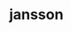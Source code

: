 ---
title: "jansson"
layout: cache
categories: [package, develop]
meta: {"compilers": ["apple-clang@16.0.0", "apple-clang@17.0.0", "gcc@10.5.0", "gcc@11.4.0", "gcc@13.2.0", "gcc@13.3.0", "gcc@7.5.0", "intel-oneapi-compilers@2025.1.0"], "num_specs": 244, "num_specs_by_stack": {"developer-tools-aarch64-linux-gnu": 34, "developer-tools-darwin": 26, "developer-tools-x86_64_v3-linux-gnu": 34, "e4s": 3, "e4s-neoverse-v2": 36, "e4s-oneapi": 40, "radiuss": 3, "root": 244}, "oss": ["centos7", "rhel8", "sequoia", "ubuntu18.04", "ubuntu22.04", "ubuntu24.04"], "platforms": ["darwin", "linux"], "stacks": ["developer-tools-aarch64-linux-gnu", "developer-tools-darwin", "developer-tools-x86_64_v3-linux-gnu", "e4s", "e4s-neoverse-v2", "e4s-oneapi", "radiuss", "root"], "targets": ["aarch64", "neoverse_v2", "x86_64_v3"], "versions": ["2.14"]}
spec_details: [{"compiler": "apple-clang@17.0.0", "hash": "22ajn5nuq7jsjygfmkxek6vei7oudtid", "os": "sequoia", "platform": "darwin", "size": "-", "stacks": ["developer-tools-darwin", "root"], "target": "aarch64", "variants": ["build_system=cmake", "build_type=Release", "generator=make", "~ipo", "+shared"], "versions": ["2.14"]}, {"compiler": "gcc@11.4.0", "hash": "23phzmsms5xhx75jxjupqvz4kfrgo54a", "os": "ubuntu22.04", "platform": "linux", "size": "-", "stacks": ["e4s-neoverse-v2", "root"], "target": "neoverse_v2", "variants": ["build_system=cmake", "build_type=Release", "generator=make", "~ipo", "+shared"], "versions": ["2.14"]}, {"compiler": "apple-clang@17.0.0", "hash": "23vgm7nrnkemmd33lfdthsxcs2ceueq6", "os": "sequoia", "platform": "darwin", "size": "-", "stacks": ["developer-tools-darwin", "root"], "target": "aarch64", "variants": ["build_system=cmake", "build_type=Release", "generator=make", "~ipo", "+shared"], "versions": ["2.14"]}, {"compiler": "gcc@10.5.0", "hash": "2auvntmeb6ngxgph67parvy54bfl4s5b", "os": "centos7", "platform": "linux", "size": "-", "stacks": ["developer-tools-x86_64_v3-linux-gnu", "root"], "target": "x86_64_v3", "variants": ["build_system=cmake", "build_type=Release", "generator=make", "~ipo", "+shared"], "versions": ["2.14"]}, {"compiler": "gcc@7.5.0", "hash": "2edeqp4sbbdjf6jt3hzd7ndlhtq3cazt", "os": "ubuntu18.04", "platform": "linux", "size": "-", "stacks": ["root"], "target": "x86_64_v3", "variants": ["build_system=cmake", "build_type=Release", "generator=make", "~ipo", "+shared"], "versions": ["2.14"]}, {"compiler": "gcc@11.4.0", "hash": "2esqxxfc52ll4ottkkezpgyohix4mujz", "os": "ubuntu22.04", "platform": "linux", "size": "-", "stacks": ["e4s-neoverse-v2", "root"], "target": "neoverse_v2", "variants": ["build_system=cmake", "build_type=Release", "generator=make", "~ipo", "+shared"], "versions": ["2.14"]}, {"compiler": "gcc@10.5.0", "hash": "2pigephsqc634ovlrxopfqcjd2fhpyro", "os": "centos7", "platform": "linux", "size": "-", "stacks": ["developer-tools-x86_64_v3-linux-gnu", "root"], "target": "x86_64_v3", "variants": ["build_system=cmake", "build_type=Release", "generator=make", "~ipo", "+shared"], "versions": ["2.14"]}, {"compiler": "gcc@13.3.0", "hash": "2pnhghez3oytgrlml22p5gfmsa2mzv6e", "os": "rhel8", "platform": "linux", "size": "-", "stacks": ["developer-tools-aarch64-linux-gnu", "root"], "target": "aarch64", "variants": ["build_system=cmake", "build_type=Release", "generator=make", "~ipo", "+shared"], "versions": ["2.14"]}, {"compiler": "gcc@13.3.0", "hash": "2rehujxd56sa4g3f73mjbmobjvdoir2d", "os": "rhel8", "platform": "linux", "size": "-", "stacks": ["developer-tools-aarch64-linux-gnu", "root"], "target": "aarch64", "variants": ["build_system=cmake", "build_type=Release", "generator=make", "~ipo", "+shared"], "versions": ["2.14"]}, {"compiler": "gcc@11.4.0", "hash": "2si5olid6hxiwxngu2gzfrx2lbgol5ft", "os": "ubuntu22.04", "platform": "linux", "size": "-", "stacks": ["root"], "target": "x86_64_v3", "variants": ["build_system=cmake", "build_type=Release", "generator=make", "~ipo", "+shared"], "versions": ["2.14"]}, {"compiler": "gcc@10.5.0", "hash": "2sxk2wedyuwvwymk7vb3tyqx264qm47n", "os": "centos7", "platform": "linux", "size": "-", "stacks": ["developer-tools-x86_64_v3-linux-gnu", "root"], "target": "x86_64_v3", "variants": ["build_system=cmake", "build_type=Release", "generator=make", "~ipo", "+shared"], "versions": ["2.14"]}, {"compiler": "intel-oneapi-compilers@2025.1.0", "hash": "2ydxogers2wi5dvuzfd6rwuq533vyljr", "os": "ubuntu22.04", "platform": "linux", "size": "-", "stacks": ["e4s-oneapi", "root"], "target": "x86_64_v3", "variants": ["build_system=cmake", "build_type=Release", "generator=make", "~ipo", "+shared"], "versions": ["2.14"]}, {"compiler": "gcc@11.4.0", "hash": "36oz64erz4xpndljxhu34yxxufoaq27e", "os": "ubuntu22.04", "platform": "linux", "size": "-", "stacks": ["root"], "target": "x86_64_v3", "variants": ["build_system=cmake", "build_type=Release", "generator=make", "~ipo", "+shared"], "versions": ["2.14"]}, {"compiler": "gcc@7.5.0", "hash": "36wyn73irr2m7owngzukkexepfh5xatt", "os": "ubuntu18.04", "platform": "linux", "size": "-", "stacks": ["root"], "target": "x86_64_v3", "variants": ["build_system=cmake", "build_type=Release", "generator=make", "~ipo", "+shared"], "versions": ["2.14"]}, {"compiler": "intel-oneapi-compilers@2025.1.0", "hash": "37azds4ihfyshnwygebcjtzssombkhlv", "os": "ubuntu22.04", "platform": "linux", "size": "-", "stacks": ["e4s-oneapi", "root"], "target": "x86_64_v3", "variants": ["build_system=cmake", "build_type=Release", "generator=make", "~ipo", "+shared"], "versions": ["2.14"]}, {"compiler": "gcc@13.3.0", "hash": "3fkdsj25b7dhki5heusgro4eodckl6vb", "os": "rhel8", "platform": "linux", "size": "-", "stacks": ["developer-tools-aarch64-linux-gnu", "root"], "target": "aarch64", "variants": ["build_system=cmake", "build_type=Release", "generator=make", "~ipo", "+shared"], "versions": ["2.14"]}, {"compiler": "intel-oneapi-compilers@2025.1.0", "hash": "3pv44hombzrv25gswt7ukguav36boaho", "os": "ubuntu22.04", "platform": "linux", "size": "-", "stacks": ["e4s-oneapi", "root"], "target": "x86_64_v3", "variants": ["build_system=cmake", "build_type=Release", "generator=make", "~ipo", "+shared"], "versions": ["2.14"]}, {"compiler": "intel-oneapi-compilers@2025.1.0", "hash": "3q34lcd3i66bl5ghwfcyzuynirbrhua3", "os": "ubuntu22.04", "platform": "linux", "size": "-", "stacks": ["e4s-oneapi", "root"], "target": "x86_64_v3", "variants": ["build_system=cmake", "build_type=Release", "generator=make", "~ipo", "+shared"], "versions": ["2.14"]}, {"compiler": "gcc@13.2.0", "hash": "3rjjwpcqcafwkb34mtg3kubgv3pczup2", "os": "ubuntu24.04", "platform": "linux", "size": "-", "stacks": ["root"], "target": "x86_64_v3", "variants": ["build_system=cmake", "build_type=Release", "generator=make", "~ipo", "+shared"], "versions": ["2.14"]}, {"compiler": "gcc@13.3.0", "hash": "47ti4a6pdhq5fv24jvinzq2fn4rcjoyy", "os": "rhel8", "platform": "linux", "size": "-", "stacks": ["developer-tools-aarch64-linux-gnu", "root"], "target": "aarch64", "variants": ["build_system=cmake", "build_type=Release", "generator=make", "~ipo", "+shared"], "versions": ["2.14"]}, {"compiler": "gcc@13.3.0", "hash": "4co4syadwskbhwwwxywsekdfqoysumex", "os": "rhel8", "platform": "linux", "size": "-", "stacks": ["developer-tools-aarch64-linux-gnu", "root"], "target": "aarch64", "variants": ["build_system=cmake", "build_type=Release", "generator=make", "~ipo", "+shared"], "versions": ["2.14"]}, {"compiler": "gcc@11.4.0", "hash": "4i5iszy3hkf4l746srkft2tzagvntpii", "os": "ubuntu22.04", "platform": "linux", "size": "-", "stacks": ["e4s-neoverse-v2", "root"], "target": "neoverse_v2", "variants": ["build_system=cmake", "build_type=Release", "generator=make", "~ipo", "+shared"], "versions": ["2.14"]}, {"compiler": "gcc@7.5.0", "hash": "4knnblpyg3zrncgpbxtxwjgwqcs7eq4y", "os": "ubuntu18.04", "platform": "linux", "size": "-", "stacks": ["root"], "target": "x86_64_v3", "variants": ["build_system=cmake", "build_type=Release", "generator=make", "~ipo", "+shared"], "versions": ["2.14"]}, {"compiler": "gcc@11.4.0", "hash": "4kwomqza6r7xsing4eeclkdcbbn7phtw", "os": "ubuntu22.04", "platform": "linux", "size": "-", "stacks": ["root"], "target": "x86_64_v3", "variants": ["build_system=cmake", "build_type=Release", "generator=make", "~ipo", "+shared"], "versions": ["2.14"]}, {"compiler": "apple-clang@16.0.0", "hash": "4rsw23acd4ipo5fccbtngj2qvaucn5s3", "os": "sequoia", "platform": "darwin", "size": "-", "stacks": ["developer-tools-darwin", "root"], "target": "aarch64", "variants": ["build_system=cmake", "build_type=Release", "generator=make", "~ipo", "+shared"], "versions": ["2.14"]}, {"compiler": "gcc@10.5.0", "hash": "4ugmipvbmv34iufskp2lh6ogemxgk2zd", "os": "centos7", "platform": "linux", "size": "-", "stacks": ["developer-tools-x86_64_v3-linux-gnu", "root"], "target": "x86_64_v3", "variants": ["build_system=cmake", "build_type=Release", "generator=make", "~ipo", "+shared"], "versions": ["2.14"]}, {"compiler": "gcc@11.4.0", "hash": "4uheoolcspyvzfccokvqxbamba5rwq7y", "os": "ubuntu22.04", "platform": "linux", "size": "-", "stacks": ["e4s-neoverse-v2", "root"], "target": "neoverse_v2", "variants": ["build_system=cmake", "build_type=Release", "generator=make", "~ipo", "+shared"], "versions": ["2.14"]}, {"compiler": "gcc@10.5.0", "hash": "4wgz6fnfbwkgmshc4jp5yf4qwscky5j4", "os": "centos7", "platform": "linux", "size": "-", "stacks": ["developer-tools-x86_64_v3-linux-gnu", "root"], "target": "x86_64_v3", "variants": ["build_system=cmake", "build_type=Release", "generator=make", "~ipo", "+shared"], "versions": ["2.14"]}, {"compiler": "gcc@11.4.0", "hash": "4ymbzbumrjm27wk7exohyj3pjlpn5bde", "os": "ubuntu22.04", "platform": "linux", "size": "-", "stacks": ["e4s-neoverse-v2", "root"], "target": "neoverse_v2", "variants": ["build_system=cmake", "build_type=Release", "generator=make", "~ipo", "+shared"], "versions": ["2.14"]}, {"compiler": "gcc@10.5.0", "hash": "5bctrezpt7tw3w3a5cypwno2jwyz3evu", "os": "centos7", "platform": "linux", "size": "-", "stacks": ["developer-tools-x86_64_v3-linux-gnu", "root"], "target": "x86_64_v3", "variants": ["build_system=cmake", "build_type=Release", "generator=make", "~ipo", "+shared"], "versions": ["2.14"]}, {"compiler": "intel-oneapi-compilers@2025.1.0", "hash": "5dcgijy45aomnrkvko723vqlwhi5isab", "os": "ubuntu22.04", "platform": "linux", "size": "-", "stacks": ["e4s-oneapi", "root"], "target": "x86_64_v3", "variants": ["build_system=cmake", "build_type=Release", "generator=make", "~ipo", "+shared"], "versions": ["2.14"]}, {"compiler": "gcc@11.4.0", "hash": "5i7njvplygtfj7occhuycolpuc5gzp73", "os": "ubuntu22.04", "platform": "linux", "size": "-", "stacks": ["e4s-neoverse-v2", "root"], "target": "neoverse_v2", "variants": ["build_system=cmake", "build_type=Release", "generator=make", "~ipo", "+shared"], "versions": ["2.14"]}, {"compiler": "gcc@11.4.0", "hash": "5qehwzv45bq3gxegw4llkmdkdon7dk7x", "os": "ubuntu22.04", "platform": "linux", "size": "-", "stacks": ["e4s-neoverse-v2", "root"], "target": "neoverse_v2", "variants": ["build_system=cmake", "build_type=Release", "generator=make", "~ipo", "+shared"], "versions": ["2.14"]}, {"compiler": "gcc@11.4.0", "hash": "5tnfodkz4lo55speeywfhiq2qltbzfpt", "os": "ubuntu22.04", "platform": "linux", "size": "-", "stacks": ["e4s-neoverse-v2", "root"], "target": "neoverse_v2", "variants": ["build_system=cmake", "build_type=Release", "generator=make", "~ipo", "+shared"], "versions": ["2.14"]}, {"compiler": "gcc@7.5.0", "hash": "5w4pphpnwunex57v2os62xl3itxcvqe7", "os": "ubuntu18.04", "platform": "linux", "size": "-", "stacks": ["root"], "target": "x86_64_v3", "variants": ["build_system=cmake", "build_type=Release", "generator=make", "~ipo", "+shared"], "versions": ["2.14"]}, {"compiler": "gcc@11.4.0", "hash": "5xql7rmua6xm6qjcgxwi3q4ylvex6aiz", "os": "ubuntu22.04", "platform": "linux", "size": "-", "stacks": ["e4s-neoverse-v2", "root"], "target": "neoverse_v2", "variants": ["build_system=cmake", "build_type=Release", "generator=make", "~ipo", "+shared"], "versions": ["2.14"]}, {"compiler": "gcc@10.5.0", "hash": "5zhfmuscjgx276xf2ugtezdmfjnp3kyj", "os": "centos7", "platform": "linux", "size": "-", "stacks": ["developer-tools-x86_64_v3-linux-gnu", "root"], "target": "x86_64_v3", "variants": ["build_system=cmake", "build_type=Release", "generator=make", "~ipo", "+shared"], "versions": ["2.14"]}, {"compiler": "gcc@10.5.0", "hash": "62kfyeea66t4gysm7rxio75qxxd3rhuz", "os": "centos7", "platform": "linux", "size": "-", "stacks": ["developer-tools-x86_64_v3-linux-gnu", "root"], "target": "x86_64_v3", "variants": ["build_system=cmake", "build_type=Release", "generator=make", "~ipo", "+shared"], "versions": ["2.14"]}, {"compiler": "gcc@11.4.0", "hash": "63djafeasu3bx6udtb7dajxiqi5h3naj", "os": "ubuntu22.04", "platform": "linux", "size": "-", "stacks": ["root"], "target": "x86_64_v3", "variants": ["build_system=cmake", "build_type=Release", "generator=make", "~ipo", "+shared"], "versions": ["2.14"]}, {"compiler": "gcc@11.4.0", "hash": "63xmjvhwacf3flkvn22xpoby2xyyrtig", "os": "ubuntu22.04", "platform": "linux", "size": "-", "stacks": ["root"], "target": "x86_64_v3", "variants": ["build_system=cmake", "build_type=Release", "generator=make", "~ipo", "+shared"], "versions": ["2.14"]}, {"compiler": "gcc@11.4.0", "hash": "675vnyoicrx2of3zeafs4vnvvebmb2vs", "os": "ubuntu22.04", "platform": "linux", "size": "-", "stacks": ["e4s-neoverse-v2", "root"], "target": "neoverse_v2", "variants": ["build_system=cmake", "build_type=Release", "generator=make", "~ipo", "+shared"], "versions": ["2.14"]}, {"compiler": "gcc@11.4.0", "hash": "6jevcg5iq4z2fxjyu7lmh6m2xirw3oam", "os": "ubuntu22.04", "platform": "linux", "size": "-", "stacks": ["e4s-neoverse-v2", "root"], "target": "neoverse_v2", "variants": ["build_system=cmake", "build_type=Release", "generator=make", "~ipo", "+shared"], "versions": ["2.14"]}, {"compiler": "intel-oneapi-compilers@2025.1.0", "hash": "6kqc5cugkxkknyvzydnarrqtk2obz3rj", "os": "ubuntu22.04", "platform": "linux", "size": "-", "stacks": ["e4s-oneapi", "root"], "target": "x86_64_v3", "variants": ["build_system=cmake", "build_type=Release", "generator=make", "~ipo", "+shared"], "versions": ["2.14"]}, {"compiler": "gcc@11.4.0", "hash": "6nnjx5o3e34ttrr2gdzuuatlqokfkt2o", "os": "ubuntu22.04", "platform": "linux", "size": "-", "stacks": ["root"], "target": "x86_64_v3", "variants": ["build_system=cmake", "build_type=Release", "generator=make", "~ipo", "+shared"], "versions": ["2.14"]}, {"compiler": "gcc@11.4.0", "hash": "6ujfsamqrdw2wf4mhdidmsoqgfbdiv5f", "os": "ubuntu22.04", "platform": "linux", "size": "-", "stacks": ["root"], "target": "x86_64_v3", "variants": ["build_system=cmake", "build_type=Release", "generator=make", "~ipo", "+shared"], "versions": ["2.14"]}, {"compiler": "apple-clang@16.0.0", "hash": "7bpai6k6thorvhbavhwv32hg7dnwv5dj", "os": "sequoia", "platform": "darwin", "size": "-", "stacks": ["developer-tools-darwin", "root"], "target": "aarch64", "variants": ["build_system=cmake", "build_type=Release", "generator=make", "~ipo", "+shared"], "versions": ["2.14"]}, {"compiler": "gcc@11.4.0", "hash": "7cgqsairg6dlp5hbhnge2gai4mymc5fu", "os": "ubuntu22.04", "platform": "linux", "size": "-", "stacks": ["root"], "target": "x86_64_v3", "variants": ["build_system=cmake", "build_type=Release", "generator=make", "~ipo", "+shared"], "versions": ["2.14"]}, {"compiler": "gcc@13.2.0", "hash": "7gwrxkb777skq42uffo3ptsocv42x4x5", "os": "ubuntu24.04", "platform": "linux", "size": "-", "stacks": ["root"], "target": "x86_64_v3", "variants": ["build_system=cmake", "build_type=Release", "generator=make", "~ipo", "+shared"], "versions": ["2.14"]}, {"compiler": "gcc@11.4.0", "hash": "7knt7rvzhycairerh3mgdiaedrrjjeos", "os": "ubuntu22.04", "platform": "linux", "size": "-", "stacks": ["e4s-neoverse-v2", "root"], "target": "neoverse_v2", "variants": ["build_system=cmake", "build_type=Release", "generator=make", "~ipo", "+shared"], "versions": ["2.14"]}, {"compiler": "gcc@11.4.0", "hash": "7pbdca325oyedovwwxd2qqri4ylgu3p2", "os": "ubuntu22.04", "platform": "linux", "size": "-", "stacks": ["e4s-neoverse-v2", "root"], "target": "neoverse_v2", "variants": ["build_system=cmake", "build_type=Release", "generator=make", "~ipo", "+shared"], "versions": ["2.14"]}, {"compiler": "intel-oneapi-compilers@2025.1.0", "hash": "7w56wiyiekh363otlhryfod5jbd66f52", "os": "ubuntu22.04", "platform": "linux", "size": "-", "stacks": ["e4s-oneapi", "root"], "target": "x86_64_v3", "variants": ["build_system=cmake", "build_type=Release", "generator=make", "~ipo", "+shared"], "versions": ["2.14"]}, {"compiler": "gcc@7.5.0", "hash": "7y7gekdlf7io4su4jnfyhyy4nskkqhz2", "os": "ubuntu18.04", "platform": "linux", "size": "-", "stacks": ["root"], "target": "x86_64_v3", "variants": ["build_system=cmake", "build_type=Release", "generator=make", "~ipo", "+shared"], "versions": ["2.14"]}, {"compiler": "intel-oneapi-compilers@2025.1.0", "hash": "a474eovomdn6h3s363erhmijaojzmone", "os": "ubuntu22.04", "platform": "linux", "size": "-", "stacks": ["e4s-oneapi", "root"], "target": "x86_64_v3", "variants": ["build_system=cmake", "build_type=Release", "generator=make", "~ipo", "+shared"], "versions": ["2.14"]}, {"compiler": "gcc@13.2.0", "hash": "a62jreja7r46te62pxqg6wzywia4a7cm", "os": "ubuntu24.04", "platform": "linux", "size": "-", "stacks": ["root"], "target": "x86_64_v3", "variants": ["build_system=cmake", "build_type=Release", "generator=make", "~ipo", "+shared"], "versions": ["2.14"]}, {"compiler": "intel-oneapi-compilers@2025.1.0", "hash": "a6mnzuwrgetuvi7yhqqqvrdyqxfc6tlx", "os": "ubuntu22.04", "platform": "linux", "size": "-", "stacks": ["e4s-oneapi", "root"], "target": "x86_64_v3", "variants": ["build_system=cmake", "build_type=Release", "generator=make", "~ipo", "+shared"], "versions": ["2.14"]}, {"compiler": "gcc@7.5.0", "hash": "adlkvbxcn2igud72pash22rq3y2y2m5h", "os": "ubuntu18.04", "platform": "linux", "size": "-", "stacks": ["root"], "target": "x86_64_v3", "variants": ["build_system=cmake", "build_type=Release", "generator=make", "~ipo", "+shared"], "versions": ["2.14"]}, {"compiler": "gcc@11.4.0", "hash": "afphsmizsqjibqha7ky7cubz62huskhj", "os": "ubuntu22.04", "platform": "linux", "size": "-", "stacks": ["e4s", "root"], "target": "x86_64_v3", "variants": ["build_system=cmake", "build_type=Release", "generator=make", "~ipo", "+shared"], "versions": ["2.14"]}, {"compiler": "apple-clang@17.0.0", "hash": "agwlg33vofp4gzgqjtm6orng7j2cg36k", "os": "sequoia", "platform": "darwin", "size": "-", "stacks": ["developer-tools-darwin", "root"], "target": "aarch64", "variants": ["build_system=cmake", "build_type=Release", "generator=make", "~ipo", "+shared"], "versions": ["2.14"]}, {"compiler": "intel-oneapi-compilers@2025.1.0", "hash": "ajuwarzeklvejt7uxfqoj5miig66bxa2", "os": "ubuntu22.04", "platform": "linux", "size": "-", "stacks": ["e4s-oneapi", "root"], "target": "x86_64_v3", "variants": ["build_system=cmake", "build_type=Release", "generator=make", "~ipo", "+shared"], "versions": ["2.14"]}, {"compiler": "apple-clang@17.0.0", "hash": "azjz2ohljvgex25pvr7ckhgckkdnvpra", "os": "sequoia", "platform": "darwin", "size": "-", "stacks": ["developer-tools-darwin", "root"], "target": "aarch64", "variants": ["build_system=cmake", "build_type=Release", "generator=make", "~ipo", "+shared"], "versions": ["2.14"]}, {"compiler": "gcc@11.4.0", "hash": "b2j2ihg556k6uf6pmu7zzcswcjp2vf3k", "os": "ubuntu22.04", "platform": "linux", "size": "-", "stacks": ["root"], "target": "x86_64_v3", "variants": ["build_system=cmake", "build_type=Release", "generator=make", "~ipo", "+shared"], "versions": ["2.14"]}, {"compiler": "gcc@13.3.0", "hash": "b4mca24jqe4v3dehy4kiizxlshk4l6d5", "os": "rhel8", "platform": "linux", "size": "-", "stacks": ["developer-tools-aarch64-linux-gnu", "root"], "target": "aarch64", "variants": ["build_system=cmake", "build_type=Release", "generator=make", "~ipo", "+shared"], "versions": ["2.14"]}, {"compiler": "apple-clang@17.0.0", "hash": "b5qfmrszmjhfdowimcuc37e6ttuvzpkm", "os": "sequoia", "platform": "darwin", "size": "-", "stacks": ["developer-tools-darwin", "root"], "target": "aarch64", "variants": ["build_system=cmake", "build_type=Release", "generator=make", "~ipo", "+shared"], "versions": ["2.14"]}, {"compiler": "gcc@13.2.0", "hash": "bcdbwonnknb2f3euesi2fpzjcpohrhl7", "os": "ubuntu24.04", "platform": "linux", "size": "-", "stacks": ["radiuss", "root"], "target": "x86_64_v3", "variants": ["build_system=cmake", "build_type=Release", "generator=make", "~ipo", "+shared"], "versions": ["2.14"]}, {"compiler": "gcc@11.4.0", "hash": "bcwfeoqcbfzhqwfewkprpjnuv6yjdol6", "os": "ubuntu22.04", "platform": "linux", "size": "-", "stacks": ["e4s-neoverse-v2", "root"], "target": "neoverse_v2", "variants": ["build_system=cmake", "build_type=Release", "generator=make", "~ipo", "+shared"], "versions": ["2.14"]}, {"compiler": "gcc@10.5.0", "hash": "bczy37wdw7idobwuvwghfwrzoqhuyggc", "os": "centos7", "platform": "linux", "size": "-", "stacks": ["developer-tools-x86_64_v3-linux-gnu", "root"], "target": "x86_64_v3", "variants": ["build_system=cmake", "build_type=Release", "generator=make", "~ipo", "+shared"], "versions": ["2.14"]}, {"compiler": "gcc@13.2.0", "hash": "buzn7xb4y2n5oonu32vfuan7dvafffnw", "os": "ubuntu24.04", "platform": "linux", "size": "-", "stacks": ["radiuss", "root"], "target": "x86_64_v3", "variants": ["build_system=cmake", "build_type=Release", "generator=make", "~ipo", "+shared"], "versions": ["2.14"]}, {"compiler": "gcc@7.5.0", "hash": "bvfy5mhz4ydkpd3dwrqcuuug47zw6vhd", "os": "ubuntu18.04", "platform": "linux", "size": "-", "stacks": ["root"], "target": "x86_64_v3", "variants": ["build_system=cmake", "build_type=Release", "generator=make", "~ipo", "+shared"], "versions": ["2.14"]}, {"compiler": "gcc@10.5.0", "hash": "c245e2k7uonzihfi3oup3r6ss6ooat7u", "os": "centos7", "platform": "linux", "size": "-", "stacks": ["developer-tools-x86_64_v3-linux-gnu", "root"], "target": "x86_64_v3", "variants": ["build_system=cmake", "build_type=Release", "generator=make", "~ipo", "+shared"], "versions": ["2.14"]}, {"compiler": "gcc@13.3.0", "hash": "ch5qea6n3ekpxrjkyof6aavemiy4toxk", "os": "rhel8", "platform": "linux", "size": "-", "stacks": ["developer-tools-aarch64-linux-gnu", "root"], "target": "aarch64", "variants": ["build_system=cmake", "build_type=Release", "generator=make", "~ipo", "+shared"], "versions": ["2.14"]}, {"compiler": "gcc@11.4.0", "hash": "chkfk5sfybtpdtrc2mjbecknqzmhrgiq", "os": "ubuntu22.04", "platform": "linux", "size": "-", "stacks": ["root"], "target": "x86_64_v3", "variants": ["build_system=cmake", "build_type=Release", "generator=make", "~ipo", "+shared"], "versions": ["2.14"]}, {"compiler": "gcc@11.4.0", "hash": "ciwgjrfedh76pqrs5ebmvgxwlpccmkpz", "os": "ubuntu22.04", "platform": "linux", "size": "-", "stacks": ["root"], "target": "x86_64_v3", "variants": ["build_system=cmake", "build_type=Release", "generator=make", "~ipo", "+shared"], "versions": ["2.14"]}, {"compiler": "gcc@13.2.0", "hash": "cjhj6efrkcf6ambczzz5smpb6wvryalk", "os": "ubuntu24.04", "platform": "linux", "size": "-", "stacks": ["root"], "target": "x86_64_v3", "variants": ["build_system=cmake", "build_type=Release", "generator=make", "~ipo", "+shared"], "versions": ["2.14"]}, {"compiler": "gcc@13.3.0", "hash": "cxl3bzhtbsvzzgjpqqncb2d7tutzfvka", "os": "rhel8", "platform": "linux", "size": "-", "stacks": ["developer-tools-aarch64-linux-gnu", "root"], "target": "aarch64", "variants": ["build_system=cmake", "build_type=Release", "generator=make", "~ipo", "+shared"], "versions": ["2.14"]}, {"compiler": "gcc@11.4.0", "hash": "d4fmxt6jgvsvk5uillatdh3esw5nn37r", "os": "ubuntu22.04", "platform": "linux", "size": "-", "stacks": ["e4s-neoverse-v2", "root"], "target": "neoverse_v2", "variants": ["build_system=cmake", "build_type=Release", "generator=make", "~ipo", "+shared"], "versions": ["2.14"]}, {"compiler": "apple-clang@17.0.0", "hash": "d7u4n4ww747lypahd24mc2wn2dd2dxz3", "os": "sequoia", "platform": "darwin", "size": "-", "stacks": ["developer-tools-darwin", "root"], "target": "aarch64", "variants": ["build_system=cmake", "build_type=Release", "generator=make", "~ipo", "+shared"], "versions": ["2.14"]}, {"compiler": "apple-clang@16.0.0", "hash": "decwyi4g5cqdr2d3cveta2s3lqj3agwl", "os": "sequoia", "platform": "darwin", "size": "-", "stacks": ["developer-tools-darwin", "root"], "target": "aarch64", "variants": ["build_system=cmake", "build_type=Release", "generator=make", "~ipo", "+shared"], "versions": ["2.14"]}, {"compiler": "gcc@11.4.0", "hash": "dfrf6u6i23ourb7qa6fq2nbv2motwtox", "os": "ubuntu22.04", "platform": "linux", "size": "-", "stacks": ["e4s-neoverse-v2", "root"], "target": "neoverse_v2", "variants": ["build_system=cmake", "build_type=Release", "generator=make", "~ipo", "+shared"], "versions": ["2.14"]}, {"compiler": "gcc@7.5.0", "hash": "dlndyy6ehhats5tr5vgfft4z4iyyq3i5", "os": "ubuntu18.04", "platform": "linux", "size": "-", "stacks": ["root"], "target": "x86_64_v3", "variants": ["build_system=cmake", "build_type=Release", "generator=make", "~ipo", "+shared"], "versions": ["2.14"]}, {"compiler": "intel-oneapi-compilers@2025.1.0", "hash": "dqqsabawyatcbpzxgxvgusesfps6vxs5", "os": "ubuntu22.04", "platform": "linux", "size": "-", "stacks": ["e4s-oneapi", "root"], "target": "x86_64_v3", "variants": ["build_system=cmake", "build_type=Release", "generator=make", "~ipo", "+shared"], "versions": ["2.14"]}, {"compiler": "apple-clang@17.0.0", "hash": "drjchjdynzzpicsthe2s7n677zqd3l23", "os": "sequoia", "platform": "darwin", "size": "-", "stacks": ["developer-tools-darwin", "root"], "target": "aarch64", "variants": ["build_system=cmake", "build_type=Release", "generator=make", "~ipo", "+shared"], "versions": ["2.14"]}, {"compiler": "gcc@11.4.0", "hash": "e4u463ldfvgaqf7zuvadx3wsuawax4rk", "os": "ubuntu22.04", "platform": "linux", "size": "-", "stacks": ["root"], "target": "x86_64_v3", "variants": ["build_system=cmake", "build_type=Release", "generator=make", "~ipo", "+shared"], "versions": ["2.14"]}, {"compiler": "apple-clang@17.0.0", "hash": "e5bhzknzy7ygmeyz7ws3ibmoionaavj5", "os": "sequoia", "platform": "darwin", "size": "-", "stacks": ["developer-tools-darwin", "root"], "target": "aarch64", "variants": ["build_system=cmake", "build_type=Release", "generator=make", "~ipo", "+shared"], "versions": ["2.14"]}, {"compiler": "gcc@7.5.0", "hash": "e5oxzbfcios2mwpljqx2gx2czubr6rhc", "os": "ubuntu18.04", "platform": "linux", "size": "-", "stacks": ["root"], "target": "x86_64_v3", "variants": ["build_system=cmake", "build_type=Release", "generator=make", "~ipo", "+shared"], "versions": ["2.14"]}, {"compiler": "intel-oneapi-compilers@2025.1.0", "hash": "ebfpic2lsrvc7utzkjhupulmaakhajnr", "os": "ubuntu22.04", "platform": "linux", "size": "-", "stacks": ["e4s-oneapi", "root"], "target": "x86_64_v3", "variants": ["build_system=cmake", "build_type=Release", "generator=make", "~ipo", "+shared"], "versions": ["2.14"]}, {"compiler": "gcc@7.5.0", "hash": "ebubtilvoofzitbxjbrgwfim7mhwr7pk", "os": "ubuntu18.04", "platform": "linux", "size": "-", "stacks": ["root"], "target": "x86_64_v3", "variants": ["build_system=cmake", "build_type=Release", "generator=make", "~ipo", "+shared"], "versions": ["2.14"]}, {"compiler": "gcc@7.5.0", "hash": "egi5uf4sxby6yfd5qcikaqnwhvwlli6w", "os": "ubuntu18.04", "platform": "linux", "size": "-", "stacks": ["root"], "target": "x86_64_v3", "variants": ["build_system=cmake", "build_type=Release", "generator=make", "~ipo", "+shared"], "versions": ["2.14"]}, {"compiler": "apple-clang@17.0.0", "hash": "emutb5tk2satpfbjtf7zunu7fy3qrazs", "os": "sequoia", "platform": "darwin", "size": "-", "stacks": ["developer-tools-darwin", "root"], "target": "aarch64", "variants": ["build_system=cmake", "build_type=Release", "generator=make", "~ipo", "+shared"], "versions": ["2.14"]}, {"compiler": "apple-clang@17.0.0", "hash": "esl5a2nagedwsyv6xugvekgow5arsqk4", "os": "sequoia", "platform": "darwin", "size": "-", "stacks": ["developer-tools-darwin", "root"], "target": "aarch64", "variants": ["build_system=cmake", "build_type=Release", "generator=make", "~ipo", "+shared"], "versions": ["2.14"]}, {"compiler": "gcc@10.5.0", "hash": "ewia3hppaxjzmshyrqqmqcfhhswvzksl", "os": "centos7", "platform": "linux", "size": "-", "stacks": ["developer-tools-x86_64_v3-linux-gnu", "root"], "target": "x86_64_v3", "variants": ["build_system=cmake", "build_type=Release", "generator=make", "~ipo", "+shared"], "versions": ["2.14"]}, {"compiler": "gcc@10.5.0", "hash": "f2lhgb7icnrydowv3eqs7noh52jrjnlk", "os": "centos7", "platform": "linux", "size": "-", "stacks": ["developer-tools-x86_64_v3-linux-gnu", "root"], "target": "x86_64_v3", "variants": ["build_system=cmake", "build_type=Release", "generator=make", "~ipo", "+shared"], "versions": ["2.14"]}, {"compiler": "gcc@10.5.0", "hash": "f563uctyg6zfyy52xap7bjdx4ibqwqys", "os": "centos7", "platform": "linux", "size": "-", "stacks": ["developer-tools-x86_64_v3-linux-gnu", "root"], "target": "x86_64_v3", "variants": ["build_system=cmake", "build_type=Release", "generator=make", "~ipo", "+shared"], "versions": ["2.14"]}, {"compiler": "gcc@10.5.0", "hash": "f6cnzxmdmtoclyzdxj64xc4v7vgigpox", "os": "centos7", "platform": "linux", "size": "-", "stacks": ["developer-tools-x86_64_v3-linux-gnu", "root"], "target": "x86_64_v3", "variants": ["build_system=cmake", "build_type=Release", "generator=make", "~ipo", "+shared"], "versions": ["2.14"]}, {"compiler": "gcc@10.5.0", "hash": "fc77lspdyzrksbzs5tby3e7bb46qkv2m", "os": "centos7", "platform": "linux", "size": "-", "stacks": ["developer-tools-x86_64_v3-linux-gnu", "root"], "target": "x86_64_v3", "variants": ["build_system=cmake", "build_type=Release", "generator=make", "~ipo", "+shared"], "versions": ["2.14"]}, {"compiler": "gcc@11.4.0", "hash": "ffjdksme5plo22iq2bso4wza6no4dbf3", "os": "ubuntu22.04", "platform": "linux", "size": "-", "stacks": ["e4s-neoverse-v2", "root"], "target": "neoverse_v2", "variants": ["build_system=cmake", "build_type=Release", "generator=make", "~ipo", "+shared"], "versions": ["2.14"]}, {"compiler": "apple-clang@17.0.0", "hash": "fkmfpnqmspadif2p7a5n47ynf26rz6sy", "os": "sequoia", "platform": "darwin", "size": "-", "stacks": ["developer-tools-darwin", "root"], "target": "aarch64", "variants": ["build_system=cmake", "build_type=Release", "generator=make", "~ipo", "+shared"], "versions": ["2.14"]}, {"compiler": "gcc@11.4.0", "hash": "fktznnfu6tnemncs5rl4wyifierunhv5", "os": "ubuntu22.04", "platform": "linux", "size": "-", "stacks": ["e4s-neoverse-v2", "root"], "target": "neoverse_v2", "variants": ["build_system=cmake", "build_type=Release", "generator=make", "~ipo", "+shared"], "versions": ["2.14"]}, {"compiler": "gcc@11.4.0", "hash": "flkuxazshdxr4p7ueukenjqlxihdw4qk", "os": "ubuntu22.04", "platform": "linux", "size": "-", "stacks": ["e4s-neoverse-v2", "root"], "target": "neoverse_v2", "variants": ["build_system=cmake", "build_type=Release", "generator=make", "~ipo", "+shared"], "versions": ["2.14"]}, {"compiler": "gcc@11.4.0", "hash": "fr3mvygxaxfz5i4eew5welqguhpif5ys", "os": "ubuntu22.04", "platform": "linux", "size": "-", "stacks": ["e4s-neoverse-v2", "root"], "target": "neoverse_v2", "variants": ["build_system=cmake", "build_type=Release", "generator=make", "~ipo", "+shared"], "versions": ["2.14"]}, {"compiler": "gcc@11.4.0", "hash": "fwwmqw5rtvaniin3e7rwmpjmlx3cdvl7", "os": "ubuntu22.04", "platform": "linux", "size": "-", "stacks": ["root"], "target": "x86_64_v3", "variants": ["build_system=cmake", "build_type=Release", "generator=make", "~ipo", "+shared"], "versions": ["2.14"]}, {"compiler": "gcc@13.3.0", "hash": "fynjjxyrsulnluangmptkw3ibgwvhweu", "os": "rhel8", "platform": "linux", "size": "-", "stacks": ["developer-tools-aarch64-linux-gnu", "root"], "target": "aarch64", "variants": ["build_system=cmake", "build_type=Release", "generator=make", "~ipo", "+shared"], "versions": ["2.14"]}, {"compiler": "apple-clang@16.0.0", "hash": "fzuymzmehkfezow5vv4i7ea2vym6tjzp", "os": "sequoia", "platform": "darwin", "size": "-", "stacks": ["developer-tools-darwin", "root"], "target": "aarch64", "variants": ["build_system=cmake", "build_type=Release", "generator=make", "~ipo", "+shared"], "versions": ["2.14"]}, {"compiler": "gcc@7.5.0", "hash": "ggzynufs5tx6poecwoejoi5v3jm2vioe", "os": "ubuntu18.04", "platform": "linux", "size": "-", "stacks": ["root"], "target": "x86_64_v3", "variants": ["build_system=cmake", "build_type=Release", "generator=make", "~ipo", "+shared"], "versions": ["2.14"]}, {"compiler": "gcc@11.4.0", "hash": "gtj2tm6i2y3c34mqfs376nubxkvx5uon", "os": "ubuntu22.04", "platform": "linux", "size": "-", "stacks": ["root"], "target": "x86_64_v3", "variants": ["build_system=cmake", "build_type=Release", "generator=make", "~ipo", "+shared"], "versions": ["2.14"]}, {"compiler": "gcc@13.3.0", "hash": "gtmjo5dzxdjbfe4anfm7dx2vmfvfmjrw", "os": "rhel8", "platform": "linux", "size": "-", "stacks": ["developer-tools-aarch64-linux-gnu", "root"], "target": "aarch64", "variants": ["build_system=cmake", "build_type=Release", "generator=make", "~ipo", "+shared"], "versions": ["2.14"]}, {"compiler": "gcc@7.5.0", "hash": "h4fnkjghdbfayg6ibqs2jfwlgicnh7za", "os": "ubuntu18.04", "platform": "linux", "size": "-", "stacks": ["root"], "target": "x86_64_v3", "variants": ["build_system=cmake", "build_type=Release", "generator=make", "~ipo", "+shared"], "versions": ["2.14"]}, {"compiler": "gcc@13.3.0", "hash": "h5tztpwdmhbvrltvmf654sdqwmsqckyn", "os": "rhel8", "platform": "linux", "size": "-", "stacks": ["developer-tools-aarch64-linux-gnu", "root"], "target": "aarch64", "variants": ["build_system=cmake", "build_type=Release", "generator=make", "~ipo", "+shared"], "versions": ["2.14"]}, {"compiler": "gcc@10.5.0", "hash": "h7qtj7dmdisse6f5lw535wgbvmj23ot5", "os": "centos7", "platform": "linux", "size": "-", "stacks": ["developer-tools-x86_64_v3-linux-gnu", "root"], "target": "x86_64_v3", "variants": ["build_system=cmake", "build_type=Release", "generator=make", "~ipo", "+shared"], "versions": ["2.14"]}, {"compiler": "gcc@13.3.0", "hash": "hg5t4sgpsfboy5ptztt2iziuhjaji345", "os": "rhel8", "platform": "linux", "size": "-", "stacks": ["developer-tools-aarch64-linux-gnu", "root"], "target": "aarch64", "variants": ["build_system=cmake", "build_type=Release", "generator=make", "~ipo", "+shared"], "versions": ["2.14"]}, {"compiler": "gcc@7.5.0", "hash": "hl7ecpz5lcweioqtfzmqwx4bsugzmqs6", "os": "ubuntu18.04", "platform": "linux", "size": "-", "stacks": ["root"], "target": "x86_64_v3", "variants": ["build_system=cmake", "build_type=Release", "generator=make", "~ipo", "+shared"], "versions": ["2.14"]}, {"compiler": "intel-oneapi-compilers@2025.1.0", "hash": "hn67wdhifkerdqockuacbvcgi6oumv4x", "os": "ubuntu22.04", "platform": "linux", "size": "-", "stacks": ["e4s-oneapi", "root"], "target": "x86_64_v3", "variants": ["build_system=cmake", "build_type=Release", "generator=make", "~ipo", "+shared"], "versions": ["2.14"]}, {"compiler": "gcc@7.5.0", "hash": "hpempc5jdiyiw6hsmpjxd43etmcl7uei", "os": "ubuntu18.04", "platform": "linux", "size": "-", "stacks": ["root"], "target": "x86_64_v3", "variants": ["build_system=cmake", "build_type=Release", "generator=make", "~ipo", "+shared"], "versions": ["2.14"]}, {"compiler": "gcc@11.4.0", "hash": "hsamgqxxs6glpo2ua7sh6h7ivp7m2qeq", "os": "ubuntu22.04", "platform": "linux", "size": "-", "stacks": ["e4s-neoverse-v2", "root"], "target": "neoverse_v2", "variants": ["build_system=cmake", "build_type=Release", "generator=make", "~ipo", "+shared"], "versions": ["2.14"]}, {"compiler": "gcc@11.4.0", "hash": "hxyxdruzjmiylwtyxficrxwjr3ne5m22", "os": "ubuntu22.04", "platform": "linux", "size": "-", "stacks": ["root"], "target": "x86_64_v3", "variants": ["build_system=cmake", "build_type=Release", "generator=make", "~ipo", "+shared"], "versions": ["2.14"]}, {"compiler": "intel-oneapi-compilers@2025.1.0", "hash": "i2wjc5vxchiyoyolklhydhhyotazer4s", "os": "ubuntu22.04", "platform": "linux", "size": "-", "stacks": ["e4s-oneapi", "root"], "target": "x86_64_v3", "variants": ["build_system=cmake", "build_type=Release", "generator=make", "~ipo", "+shared"], "versions": ["2.14"]}, {"compiler": "gcc@10.5.0", "hash": "i475qrerw5gmnaczttiuhf22z2en5e35", "os": "centos7", "platform": "linux", "size": "-", "stacks": ["developer-tools-x86_64_v3-linux-gnu", "root"], "target": "x86_64_v3", "variants": ["build_system=cmake", "build_type=Release", "generator=make", "~ipo", "+shared"], "versions": ["2.14"]}, {"compiler": "intel-oneapi-compilers@2025.1.0", "hash": "isxmv5ordgvg3koixb47zt7jauqr4hgq", "os": "ubuntu22.04", "platform": "linux", "size": "-", "stacks": ["e4s-oneapi", "root"], "target": "x86_64_v3", "variants": ["build_system=cmake", "build_type=Release", "generator=make", "~ipo", "+shared"], "versions": ["2.14"]}, {"compiler": "apple-clang@17.0.0", "hash": "jbdth2vitnwwxbc6iplslzjzw4qlltah", "os": "sequoia", "platform": "darwin", "size": "-", "stacks": ["developer-tools-darwin", "root"], "target": "aarch64", "variants": ["build_system=cmake", "build_type=Release", "generator=make", "~ipo", "+shared"], "versions": ["2.14"]}, {"compiler": "intel-oneapi-compilers@2025.1.0", "hash": "jcjxgsmozqw4cirncjkdrztzrvldgsie", "os": "ubuntu22.04", "platform": "linux", "size": "-", "stacks": ["e4s-oneapi", "root"], "target": "x86_64_v3", "variants": ["build_system=cmake", "build_type=Release", "generator=make", "~ipo", "+shared"], "versions": ["2.14"]}, {"compiler": "intel-oneapi-compilers@2025.1.0", "hash": "jenbo3qkbgorg33eq4zlkpluzqqkoqag", "os": "ubuntu22.04", "platform": "linux", "size": "-", "stacks": ["e4s-oneapi", "root"], "target": "x86_64_v3", "variants": ["build_system=cmake", "build_type=Release", "generator=make", "~ipo", "+shared"], "versions": ["2.14"]}, {"compiler": "apple-clang@16.0.0", "hash": "jfw3ests43r7pgpe5il4tfrtmp3zafh6", "os": "sequoia", "platform": "darwin", "size": "-", "stacks": ["developer-tools-darwin", "root"], "target": "aarch64", "variants": ["build_system=cmake", "build_type=Release", "generator=make", "~ipo", "+shared"], "versions": ["2.14"]}, {"compiler": "gcc@10.5.0", "hash": "jhwvwilzetmgdmo6horjsbigughqfzin", "os": "centos7", "platform": "linux", "size": "-", "stacks": ["developer-tools-x86_64_v3-linux-gnu", "root"], "target": "x86_64_v3", "variants": ["build_system=cmake", "build_type=Release", "generator=make", "~ipo", "+shared"], "versions": ["2.14"]}, {"compiler": "gcc@10.5.0", "hash": "jm7vt7tope5alk5wh3vq3lccnootwubi", "os": "centos7", "platform": "linux", "size": "-", "stacks": ["developer-tools-x86_64_v3-linux-gnu", "root"], "target": "x86_64_v3", "variants": ["build_system=cmake", "build_type=Release", "generator=make", "~ipo", "+shared"], "versions": ["2.14"]}, {"compiler": "intel-oneapi-compilers@2025.1.0", "hash": "jrdwwb4it5pd2zzb67xrpu7nn6kdzx35", "os": "ubuntu22.04", "platform": "linux", "size": "-", "stacks": ["e4s-oneapi", "root"], "target": "x86_64_v3", "variants": ["build_system=cmake", "build_type=Release", "generator=make", "~ipo", "+shared"], "versions": ["2.14"]}, {"compiler": "gcc@7.5.0", "hash": "judyzapo6omrnyorracwqilcwhzytv7x", "os": "ubuntu18.04", "platform": "linux", "size": "-", "stacks": ["root"], "target": "x86_64_v3", "variants": ["build_system=cmake", "build_type=Release", "generator=make", "~ipo", "+shared"], "versions": ["2.14"]}, {"compiler": "gcc@11.4.0", "hash": "jz6xwf2uusz6uiyv3qpx5s7a2ni5gfa7", "os": "ubuntu22.04", "platform": "linux", "size": "-", "stacks": ["e4s-neoverse-v2", "root"], "target": "neoverse_v2", "variants": ["build_system=cmake", "build_type=Release", "generator=make", "~ipo", "+shared"], "versions": ["2.14"]}, {"compiler": "gcc@11.4.0", "hash": "k4yrxeqcziccu5x4wy65gmllwm7jjwok", "os": "ubuntu22.04", "platform": "linux", "size": "-", "stacks": ["e4s-neoverse-v2", "root"], "target": "neoverse_v2", "variants": ["build_system=cmake", "build_type=Release", "generator=make", "~ipo", "+shared"], "versions": ["2.14"]}, {"compiler": "gcc@11.4.0", "hash": "kaiee5ibytn2kdy7ez47uqba4r2t3bfo", "os": "ubuntu22.04", "platform": "linux", "size": "-", "stacks": ["root"], "target": "x86_64_v3", "variants": ["build_system=cmake", "build_type=Release", "generator=make", "~ipo", "+shared"], "versions": ["2.14"]}, {"compiler": "gcc@10.5.0", "hash": "keu76rgeqbcrpxzz7cgc72c5hvveynrb", "os": "centos7", "platform": "linux", "size": "-", "stacks": ["developer-tools-x86_64_v3-linux-gnu", "root"], "target": "x86_64_v3", "variants": ["build_system=cmake", "build_type=Release", "generator=make", "~ipo", "+shared"], "versions": ["2.14"]}, {"compiler": "gcc@11.4.0", "hash": "kfrx6uim3juwytpcbo3v4am35r7ptavv", "os": "ubuntu22.04", "platform": "linux", "size": "-", "stacks": ["root"], "target": "x86_64_v3", "variants": ["build_system=cmake", "build_type=Release", "generator=make", "~ipo", "+shared"], "versions": ["2.14"]}, {"compiler": "gcc@10.5.0", "hash": "khmzbt2abrchicepfzhhpvdqcduqdzk5", "os": "centos7", "platform": "linux", "size": "-", "stacks": ["developer-tools-x86_64_v3-linux-gnu", "root"], "target": "x86_64_v3", "variants": ["build_system=cmake", "build_type=Release", "generator=make", "~ipo", "+shared"], "versions": ["2.14"]}, {"compiler": "gcc@13.3.0", "hash": "kmbvgi3mec2ndkqnou5fbmoqw4piyz3x", "os": "rhel8", "platform": "linux", "size": "-", "stacks": ["developer-tools-aarch64-linux-gnu", "root"], "target": "aarch64", "variants": ["build_system=cmake", "build_type=Release", "generator=make", "~ipo", "+shared"], "versions": ["2.14"]}, {"compiler": "gcc@11.4.0", "hash": "kuhgq3yjcdjxwqefd5wrpzwyxmd5z2qz", "os": "ubuntu22.04", "platform": "linux", "size": "-", "stacks": ["root"], "target": "x86_64_v3", "variants": ["build_system=cmake", "build_type=Release", "generator=make", "~ipo", "+shared"], "versions": ["2.14"]}, {"compiler": "gcc@13.3.0", "hash": "lf2bjppvqixkw7o4wlpfqjk2aajvwne6", "os": "rhel8", "platform": "linux", "size": "-", "stacks": ["developer-tools-aarch64-linux-gnu", "root"], "target": "aarch64", "variants": ["build_system=cmake", "build_type=Release", "generator=make", "~ipo", "+shared"], "versions": ["2.14"]}, {"compiler": "gcc@7.5.0", "hash": "lo363pogio2w7iabh2egeq5c5ho4hvp4", "os": "ubuntu18.04", "platform": "linux", "size": "-", "stacks": ["root"], "target": "x86_64_v3", "variants": ["build_system=cmake", "build_type=Release", "generator=make", "~ipo", "+shared"], "versions": ["2.14"]}, {"compiler": "gcc@11.4.0", "hash": "luopgib6tcrqjnbaw264onaulovb2npp", "os": "ubuntu22.04", "platform": "linux", "size": "-", "stacks": ["e4s", "root"], "target": "x86_64_v3", "variants": ["build_system=cmake", "build_type=Release", "generator=make", "~ipo", "+shared"], "versions": ["2.14"]}, {"compiler": "intel-oneapi-compilers@2025.1.0", "hash": "lwittmoc467tcxoh2cmdo2p763sao525", "os": "ubuntu22.04", "platform": "linux", "size": "-", "stacks": ["e4s-oneapi", "root"], "target": "x86_64_v3", "variants": ["build_system=cmake", "build_type=Release", "generator=make", "~ipo", "+shared"], "versions": ["2.14"]}, {"compiler": "gcc@13.3.0", "hash": "lyeufg72fehe63c24tiawt3y672w7eqe", "os": "rhel8", "platform": "linux", "size": "-", "stacks": ["developer-tools-aarch64-linux-gnu", "root"], "target": "aarch64", "variants": ["build_system=cmake", "build_type=Release", "generator=make", "~ipo", "+shared"], "versions": ["2.14"]}, {"compiler": "gcc@11.4.0", "hash": "m3luandifrzqcmfhhkjq57yr2cufibvl", "os": "ubuntu22.04", "platform": "linux", "size": "-", "stacks": ["root"], "target": "x86_64_v3", "variants": ["build_system=cmake", "build_type=Release", "generator=make", "~ipo", "+shared"], "versions": ["2.14"]}, {"compiler": "intel-oneapi-compilers@2025.1.0", "hash": "m7vm54zsujeo6oofjvit2gvmjlx33dko", "os": "ubuntu22.04", "platform": "linux", "size": "-", "stacks": ["e4s-oneapi", "root"], "target": "x86_64_v3", "variants": ["build_system=cmake", "build_type=Release", "generator=make", "~ipo", "+shared"], "versions": ["2.14"]}, {"compiler": "apple-clang@16.0.0", "hash": "mamlkujvsdsb6wrvhryr5zygltnqde4s", "os": "sequoia", "platform": "darwin", "size": "-", "stacks": ["developer-tools-darwin", "root"], "target": "aarch64", "variants": ["build_system=cmake", "build_type=Release", "generator=make", "~ipo", "+shared"], "versions": ["2.14"]}, {"compiler": "apple-clang@17.0.0", "hash": "mdtpvwjldspfl4hatuvoxms47xfg7dae", "os": "sequoia", "platform": "darwin", "size": "-", "stacks": ["developer-tools-darwin", "root"], "target": "aarch64", "variants": ["build_system=cmake", "build_type=Release", "generator=make", "~ipo", "+shared"], "versions": ["2.14"]}, {"compiler": "gcc@11.4.0", "hash": "mgwznbpucwlp4pv35xzrjl5x6lt4he34", "os": "ubuntu22.04", "platform": "linux", "size": "-", "stacks": ["e4s-neoverse-v2", "root"], "target": "neoverse_v2", "variants": ["build_system=cmake", "build_type=Release", "generator=make", "~ipo", "+shared"], "versions": ["2.14"]}, {"compiler": "intel-oneapi-compilers@2025.1.0", "hash": "ml3q2cizmmlcdfnj5s4d75mpsqs6e7nf", "os": "ubuntu22.04", "platform": "linux", "size": "-", "stacks": ["e4s-oneapi", "root"], "target": "x86_64_v3", "variants": ["build_system=cmake", "build_type=Release", "generator=make", "~ipo", "+shared"], "versions": ["2.14"]}, {"compiler": "gcc@7.5.0", "hash": "mlateddos3nlenhbfyuut6if6wje6qwf", "os": "ubuntu18.04", "platform": "linux", "size": "-", "stacks": ["root"], "target": "x86_64_v3", "variants": ["build_system=cmake", "build_type=Release", "generator=make", "~ipo", "+shared"], "versions": ["2.14"]}, {"compiler": "gcc@13.3.0", "hash": "mlsitmplas5pse4bpml3dg5jxtx6c3hg", "os": "rhel8", "platform": "linux", "size": "-", "stacks": ["developer-tools-aarch64-linux-gnu", "root"], "target": "aarch64", "variants": ["build_system=cmake", "build_type=Release", "generator=make", "~ipo", "+shared"], "versions": ["2.14"]}, {"compiler": "gcc@11.4.0", "hash": "mow56j73b7weguerq5wzkgjftlmaxbjj", "os": "ubuntu22.04", "platform": "linux", "size": "-", "stacks": ["root"], "target": "x86_64_v3", "variants": ["build_system=cmake", "build_type=Release", "generator=make", "~ipo", "+shared"], "versions": ["2.14"]}, {"compiler": "gcc@13.3.0", "hash": "mp4xu5whx2mb2uiwpanudcssbkptlf3l", "os": "rhel8", "platform": "linux", "size": "-", "stacks": ["developer-tools-aarch64-linux-gnu", "root"], "target": "aarch64", "variants": ["build_system=cmake", "build_type=Release", "generator=make", "~ipo", "+shared"], "versions": ["2.14"]}, {"compiler": "gcc@13.3.0", "hash": "mq4in5ze7ih37dlwiq6vzdznrb5hedvc", "os": "rhel8", "platform": "linux", "size": "-", "stacks": ["developer-tools-aarch64-linux-gnu", "root"], "target": "aarch64", "variants": ["build_system=cmake", "build_type=Release", "generator=make", "~ipo", "+shared"], "versions": ["2.14"]}, {"compiler": "gcc@10.5.0", "hash": "n5j6bxxzzbskodwahfjbmhxou32cjlbp", "os": "centos7", "platform": "linux", "size": "-", "stacks": ["developer-tools-x86_64_v3-linux-gnu", "root"], "target": "x86_64_v3", "variants": ["build_system=cmake", "build_type=Release", "generator=make", "~ipo", "+shared"], "versions": ["2.14"]}, {"compiler": "gcc@11.4.0", "hash": "nc7vohwy47bs6y7ycu5ngabyrad5xbty", "os": "ubuntu22.04", "platform": "linux", "size": "-", "stacks": ["root"], "target": "x86_64_v3", "variants": ["build_system=cmake", "build_type=Release", "generator=make", "~ipo", "+shared"], "versions": ["2.14"]}, {"compiler": "gcc@7.5.0", "hash": "nghuvf32blsyaeh5xut5ixewb2tbfvzc", "os": "ubuntu18.04", "platform": "linux", "size": "-", "stacks": ["root"], "target": "x86_64_v3", "variants": ["build_system=cmake", "build_type=Release", "generator=make", "~ipo", "+shared"], "versions": ["2.14"]}, {"compiler": "gcc@11.4.0", "hash": "nhvtzpshcjyn5ce5yxdietfjrig5uuwy", "os": "ubuntu22.04", "platform": "linux", "size": "-", "stacks": ["root"], "target": "x86_64_v3", "variants": ["build_system=cmake", "build_type=Release", "generator=make", "~ipo", "+shared"], "versions": ["2.14"]}, {"compiler": "intel-oneapi-compilers@2025.1.0", "hash": "njtab2d73wgot4osls7q7zrefa7nmsiu", "os": "ubuntu22.04", "platform": "linux", "size": "-", "stacks": ["e4s-oneapi", "root"], "target": "x86_64_v3", "variants": ["build_system=cmake", "build_type=Release", "generator=make", "~ipo", "+shared"], "versions": ["2.14"]}, {"compiler": "intel-oneapi-compilers@2025.1.0", "hash": "nk2fb5kgomq42oypaglzs4rycfewbjc4", "os": "ubuntu22.04", "platform": "linux", "size": "-", "stacks": ["e4s-oneapi", "root"], "target": "x86_64_v3", "variants": ["build_system=cmake", "build_type=Release", "generator=make", "~ipo", "+shared"], "versions": ["2.14"]}, {"compiler": "intel-oneapi-compilers@2025.1.0", "hash": "nkfpym6wwx7orjix27b72xom2dmwol4i", "os": "ubuntu22.04", "platform": "linux", "size": "-", "stacks": ["e4s-oneapi", "root"], "target": "x86_64_v3", "variants": ["build_system=cmake", "build_type=Release", "generator=make", "~ipo", "+shared"], "versions": ["2.14"]}, {"compiler": "gcc@11.4.0", "hash": "ntqkufolezpe3rqgkxffmpcnzrchkhh4", "os": "ubuntu22.04", "platform": "linux", "size": "-", "stacks": ["e4s-neoverse-v2", "root"], "target": "neoverse_v2", "variants": ["build_system=cmake", "build_type=Release", "generator=make", "~ipo", "+shared"], "versions": ["2.14"]}, {"compiler": "gcc@10.5.0", "hash": "nymhhzuokcon25omxl5gaoxvgvinob5n", "os": "centos7", "platform": "linux", "size": "-", "stacks": ["developer-tools-x86_64_v3-linux-gnu", "root"], "target": "x86_64_v3", "variants": ["build_system=cmake", "build_type=Release", "generator=make", "~ipo", "+shared"], "versions": ["2.14"]}, {"compiler": "gcc@10.5.0", "hash": "o323t5leoeicuizjfc7eb6xdh3xi4qwa", "os": "centos7", "platform": "linux", "size": "-", "stacks": ["developer-tools-x86_64_v3-linux-gnu", "root"], "target": "x86_64_v3", "variants": ["build_system=cmake", "build_type=Release", "generator=make", "~ipo", "+shared"], "versions": ["2.14"]}, {"compiler": "gcc@11.4.0", "hash": "o5nwn3ynqdju7wwp3invbxtn5jlar4qo", "os": "ubuntu22.04", "platform": "linux", "size": "-", "stacks": ["e4s", "root"], "target": "x86_64_v3", "variants": ["build_system=cmake", "build_type=Release", "generator=make", "~ipo", "+shared"], "versions": ["2.14"]}, {"compiler": "gcc@13.3.0", "hash": "oejpoewgaheeu6dyqjx5bd7wcq2rktpo", "os": "rhel8", "platform": "linux", "size": "-", "stacks": ["developer-tools-aarch64-linux-gnu", "root"], "target": "aarch64", "variants": ["build_system=cmake", "build_type=Release", "generator=make", "~ipo", "+shared"], "versions": ["2.14"]}, {"compiler": "gcc@7.5.0", "hash": "oelvqmxm2dss5tjlw2xsosp4ewvn4wf2", "os": "ubuntu18.04", "platform": "linux", "size": "-", "stacks": ["root"], "target": "x86_64_v3", "variants": ["build_system=cmake", "build_type=Release", "generator=make", "~ipo", "+shared"], "versions": ["2.14"]}, {"compiler": "gcc@13.3.0", "hash": "ohjzlc2cfonq4fq2icqkryzzcmyx2xwf", "os": "rhel8", "platform": "linux", "size": "-", "stacks": ["developer-tools-aarch64-linux-gnu", "root"], "target": "aarch64", "variants": ["build_system=cmake", "build_type=Release", "generator=make", "~ipo", "+shared"], "versions": ["2.14"]}, {"compiler": "gcc@11.4.0", "hash": "ojqlshho6lip5t5i2tye6x3amr67d73a", "os": "ubuntu22.04", "platform": "linux", "size": "-", "stacks": ["root"], "target": "x86_64_v3", "variants": ["build_system=cmake", "build_type=Release", "generator=make", "~ipo", "+shared"], "versions": ["2.14"]}, {"compiler": "intel-oneapi-compilers@2025.1.0", "hash": "oqwj4ulvjsa47vcej6r6xgdjywja5ign", "os": "ubuntu22.04", "platform": "linux", "size": "-", "stacks": ["e4s-oneapi", "root"], "target": "x86_64_v3", "variants": ["build_system=cmake", "build_type=Release", "generator=make", "~ipo", "+shared"], "versions": ["2.14"]}, {"compiler": "gcc@13.2.0", "hash": "ortoblhdh4awrejui73jxxmqrxpirokm", "os": "ubuntu24.04", "platform": "linux", "size": "-", "stacks": ["radiuss", "root"], "target": "x86_64_v3", "variants": ["build_system=cmake", "build_type=Release", "generator=make", "~ipo", "+shared"], "versions": ["2.14"]}, {"compiler": "gcc@11.4.0", "hash": "p2fbvh7rftzpnifzuw5uoxvvzyfwns4j", "os": "ubuntu22.04", "platform": "linux", "size": "-", "stacks": ["e4s-neoverse-v2", "root"], "target": "neoverse_v2", "variants": ["build_system=cmake", "build_type=Release", "generator=make", "~ipo", "+shared"], "versions": ["2.14"]}, {"compiler": "intel-oneapi-compilers@2025.1.0", "hash": "p3c3hjbit7ezidtue64rhcqlpfayfy62", "os": "ubuntu22.04", "platform": "linux", "size": "-", "stacks": ["e4s-oneapi", "root"], "target": "x86_64_v3", "variants": ["build_system=cmake", "build_type=Release", "generator=make", "~ipo", "+shared"], "versions": ["2.14"]}, {"compiler": "gcc@13.3.0", "hash": "p4fldjzmvhswftmnedifnsnlzszovkv2", "os": "rhel8", "platform": "linux", "size": "-", "stacks": ["developer-tools-aarch64-linux-gnu", "root"], "target": "aarch64", "variants": ["build_system=cmake", "build_type=Release", "generator=make", "~ipo", "+shared"], "versions": ["2.14"]}, {"compiler": "intel-oneapi-compilers@2025.1.0", "hash": "p7g5apnq4epzcglnreej7ts5kl74sgf4", "os": "ubuntu22.04", "platform": "linux", "size": "-", "stacks": ["e4s-oneapi", "root"], "target": "x86_64_v3", "variants": ["build_system=cmake", "build_type=Release", "generator=make", "~ipo", "+shared"], "versions": ["2.14"]}, {"compiler": "gcc@7.5.0", "hash": "prubk36lnxtfeptjownou3ijfhcg3z77", "os": "ubuntu18.04", "platform": "linux", "size": "-", "stacks": ["root"], "target": "x86_64_v3", "variants": ["build_system=cmake", "build_type=Release", "generator=make", "~ipo", "+shared"], "versions": ["2.14"]}, {"compiler": "gcc@11.4.0", "hash": "pverfxjnar44vduz3ihlyhnbf6k462ai", "os": "ubuntu22.04", "platform": "linux", "size": "-", "stacks": ["root"], "target": "x86_64_v3", "variants": ["build_system=cmake", "build_type=Release", "generator=make", "~ipo", "+shared"], "versions": ["2.14"]}, {"compiler": "gcc@7.5.0", "hash": "pvtencftt63gtcrdrt56szpwixmgb7pv", "os": "ubuntu18.04", "platform": "linux", "size": "-", "stacks": ["root"], "target": "x86_64_v3", "variants": ["build_system=cmake", "build_type=Release", "generator=make", "~ipo", "+shared"], "versions": ["2.14"]}, {"compiler": "gcc@13.2.0", "hash": "q2armecc7awtmftzjhhnbfzxacr6pnfo", "os": "ubuntu24.04", "platform": "linux", "size": "-", "stacks": ["root"], "target": "x86_64_v3", "variants": ["build_system=cmake", "build_type=Release", "generator=make", "~ipo", "+shared"], "versions": ["2.14"]}, {"compiler": "apple-clang@17.0.0", "hash": "q6iziljwby7u7aym5o4lschu2msmem3w", "os": "sequoia", "platform": "darwin", "size": "-", "stacks": ["developer-tools-darwin", "root"], "target": "aarch64", "variants": ["build_system=cmake", "build_type=Release", "generator=make", "~ipo", "+shared"], "versions": ["2.14"]}, {"compiler": "gcc@11.4.0", "hash": "qfqkg33h5aiu42ogfonzl6hkdjmh5xac", "os": "ubuntu22.04", "platform": "linux", "size": "-", "stacks": ["root"], "target": "x86_64_v3", "variants": ["build_system=cmake", "build_type=Release", "generator=make", "~ipo", "+shared"], "versions": ["2.14"]}, {"compiler": "intel-oneapi-compilers@2025.1.0", "hash": "qliu5veal2q22t4oiknohewfukivxba7", "os": "ubuntu22.04", "platform": "linux", "size": "-", "stacks": ["e4s-oneapi", "root"], "target": "x86_64_v3", "variants": ["build_system=cmake", "build_type=Release", "generator=make", "~ipo", "+shared"], "versions": ["2.14"]}, {"compiler": "gcc@13.3.0", "hash": "qpglvpbu37z2hdxzcxzkmfebgn73txlm", "os": "rhel8", "platform": "linux", "size": "-", "stacks": ["developer-tools-aarch64-linux-gnu", "root"], "target": "aarch64", "variants": ["build_system=cmake", "build_type=Release", "generator=make", "~ipo", "+shared"], "versions": ["2.14"]}, {"compiler": "gcc@10.5.0", "hash": "qvuvx36fivu66bbmeqezo5g72qvv53jd", "os": "centos7", "platform": "linux", "size": "-", "stacks": ["developer-tools-x86_64_v3-linux-gnu", "root"], "target": "x86_64_v3", "variants": ["build_system=cmake", "build_type=Release", "generator=make", "~ipo", "+shared"], "versions": ["2.14"]}, {"compiler": "intel-oneapi-compilers@2025.1.0", "hash": "r2wgrf23e5cxrkc7grbcqyhvfdy4sxa4", "os": "ubuntu22.04", "platform": "linux", "size": "-", "stacks": ["e4s-oneapi", "root"], "target": "x86_64_v3", "variants": ["build_system=cmake", "build_type=Release", "generator=make", "~ipo", "+shared"], "versions": ["2.14"]}, {"compiler": "gcc@11.4.0", "hash": "r3th3fyv5f5xy7dxbhc5uyblxazcbfoq", "os": "ubuntu22.04", "platform": "linux", "size": "-", "stacks": ["root"], "target": "x86_64_v3", "variants": ["build_system=cmake", "build_type=Release", "generator=make", "~ipo", "+shared"], "versions": ["2.14"]}, {"compiler": "gcc@13.2.0", "hash": "rfuqhyvkcmfkzchkn7hepezpmj2uldb2", "os": "ubuntu24.04", "platform": "linux", "size": "-", "stacks": ["root"], "target": "x86_64_v3", "variants": ["build_system=cmake", "build_type=Release", "generator=make", "~ipo", "+shared"], "versions": ["2.14"]}, {"compiler": "gcc@11.4.0", "hash": "rgds3zhqdeh2a3nyo3s5f7zbaeivb3u7", "os": "ubuntu22.04", "platform": "linux", "size": "-", "stacks": ["e4s-neoverse-v2", "root"], "target": "neoverse_v2", "variants": ["build_system=cmake", "build_type=Release", "generator=make", "~ipo", "+shared"], "versions": ["2.14"]}, {"compiler": "gcc@13.3.0", "hash": "rqcax2ka2654hx35dh3umfitlisyu7ez", "os": "rhel8", "platform": "linux", "size": "-", "stacks": ["developer-tools-aarch64-linux-gnu", "root"], "target": "aarch64", "variants": ["build_system=cmake", "build_type=Release", "generator=make", "~ipo", "+shared"], "versions": ["2.14"]}, {"compiler": "gcc@11.4.0", "hash": "rswyxpmq3gbggez6reevx6ulza7zghmu", "os": "ubuntu22.04", "platform": "linux", "size": "-", "stacks": ["root"], "target": "x86_64_v3", "variants": ["build_system=cmake", "build_type=Release", "generator=make", "~ipo", "+shared"], "versions": ["2.14"]}, {"compiler": "gcc@11.4.0", "hash": "ruswgwjt2y32pkmdqw66znt7mb4ckaht", "os": "ubuntu22.04", "platform": "linux", "size": "-", "stacks": ["e4s-neoverse-v2", "root"], "target": "neoverse_v2", "variants": ["build_system=cmake", "build_type=Release", "generator=make", "~ipo", "+shared"], "versions": ["2.14"]}, {"compiler": "apple-clang@17.0.0", "hash": "rxkigz6gio332wfw2enotjtqxcpopv2x", "os": "sequoia", "platform": "darwin", "size": "-", "stacks": ["developer-tools-darwin", "root"], "target": "aarch64", "variants": ["build_system=cmake", "build_type=Release", "generator=make", "~ipo", "+shared"], "versions": ["2.14"]}, {"compiler": "gcc@11.4.0", "hash": "rzitkqazvwn6vkgta7w7xuldq2ok27rg", "os": "ubuntu22.04", "platform": "linux", "size": "-", "stacks": ["e4s-neoverse-v2", "root"], "target": "neoverse_v2", "variants": ["build_system=cmake", "build_type=Release", "generator=make", "~ipo", "+shared"], "versions": ["2.14"]}, {"compiler": "gcc@13.3.0", "hash": "s6jxyqhs3jtvyom76ek5oidq3fd7dudz", "os": "rhel8", "platform": "linux", "size": "-", "stacks": ["developer-tools-aarch64-linux-gnu", "root"], "target": "aarch64", "variants": ["build_system=cmake", "build_type=Release", "generator=make", "~ipo", "+shared"], "versions": ["2.14"]}, {"compiler": "apple-clang@16.0.0", "hash": "sgwhpvfensn324g7qdl2ka7z4mwbav2j", "os": "sequoia", "platform": "darwin", "size": "-", "stacks": ["developer-tools-darwin", "root"], "target": "aarch64", "variants": ["build_system=cmake", "build_type=Release", "generator=make", "~ipo", "+shared"], "versions": ["2.14"]}, {"compiler": "gcc@11.4.0", "hash": "sqnhpr2yyinijt3wxuwiv57tvakx5rsr", "os": "ubuntu22.04", "platform": "linux", "size": "-", "stacks": ["root"], "target": "x86_64_v3", "variants": ["build_system=cmake", "build_type=Release", "generator=make", "~ipo", "+shared"], "versions": ["2.14"]}, {"compiler": "gcc@10.5.0", "hash": "svb5crbce2perdcen76qpguq72bg3y5y", "os": "centos7", "platform": "linux", "size": "-", "stacks": ["developer-tools-x86_64_v3-linux-gnu", "root"], "target": "x86_64_v3", "variants": ["build_system=cmake", "build_type=Release", "generator=make", "~ipo", "+shared"], "versions": ["2.14"]}, {"compiler": "gcc@10.5.0", "hash": "sw3f65ij4uw762rfwpcp2wfkmqipotra", "os": "centos7", "platform": "linux", "size": "-", "stacks": ["developer-tools-x86_64_v3-linux-gnu", "root"], "target": "x86_64_v3", "variants": ["build_system=cmake", "build_type=Release", "generator=make", "~ipo", "+shared"], "versions": ["2.14"]}, {"compiler": "gcc@11.4.0", "hash": "t3wbqfpir4q6dh7ggxz3fsswwjbuduvt", "os": "ubuntu22.04", "platform": "linux", "size": "-", "stacks": ["e4s-neoverse-v2", "root"], "target": "neoverse_v2", "variants": ["build_system=cmake", "build_type=Release", "generator=make", "~ipo", "+shared"], "versions": ["2.14"]}, {"compiler": "gcc@7.5.0", "hash": "t7c5jbqdxnpcguphbhyf2mnmqif23q7v", "os": "ubuntu18.04", "platform": "linux", "size": "-", "stacks": ["root"], "target": "x86_64_v3", "variants": ["build_system=cmake", "build_type=Release", "generator=make", "~ipo", "+shared"], "versions": ["2.14"]}, {"compiler": "apple-clang@16.0.0", "hash": "tbz6vj4o6z2q76cecmhscj4hh2lei6zs", "os": "sequoia", "platform": "darwin", "size": "-", "stacks": ["developer-tools-darwin", "root"], "target": "aarch64", "variants": ["build_system=cmake", "build_type=Release", "generator=make", "~ipo", "+shared"], "versions": ["2.14"]}, {"compiler": "intel-oneapi-compilers@2025.1.0", "hash": "twmkqybeptxfofmzsk5b2qf4syxwncxc", "os": "ubuntu22.04", "platform": "linux", "size": "-", "stacks": ["e4s-oneapi", "root"], "target": "x86_64_v3", "variants": ["build_system=cmake", "build_type=Release", "generator=make", "~ipo", "+shared"], "versions": ["2.14"]}, {"compiler": "gcc@10.5.0", "hash": "u57pailohwffkldgdqryvla7vvabquve", "os": "centos7", "platform": "linux", "size": "-", "stacks": ["developer-tools-x86_64_v3-linux-gnu", "root"], "target": "x86_64_v3", "variants": ["build_system=cmake", "build_type=Release", "generator=make", "~ipo", "+shared"], "versions": ["2.14"]}, {"compiler": "gcc@11.4.0", "hash": "udq2mvyfitifeqifmqmnfpcx4gv4mrn4", "os": "ubuntu22.04", "platform": "linux", "size": "-", "stacks": ["root"], "target": "x86_64_v3", "variants": ["build_system=cmake", "build_type=Release", "generator=make", "~ipo", "+shared"], "versions": ["2.14"]}, {"compiler": "intel-oneapi-compilers@2025.1.0", "hash": "ugrien5365jxy7hdnrr3v4epdodj6b5k", "os": "ubuntu22.04", "platform": "linux", "size": "-", "stacks": ["e4s-oneapi", "root"], "target": "x86_64_v3", "variants": ["build_system=cmake", "build_type=Release", "generator=make", "~ipo", "+shared"], "versions": ["2.14"]}, {"compiler": "intel-oneapi-compilers@2025.1.0", "hash": "une7kdnhdicjymngsl3foqwszn4eczsq", "os": "ubuntu22.04", "platform": "linux", "size": "-", "stacks": ["e4s-oneapi", "root"], "target": "x86_64_v3", "variants": ["build_system=cmake", "build_type=Release", "generator=make", "~ipo", "+shared"], "versions": ["2.14"]}, {"compiler": "intel-oneapi-compilers@2025.1.0", "hash": "upfmcpkamectt3s2yoxkgszvsd2zgi75", "os": "ubuntu22.04", "platform": "linux", "size": "-", "stacks": ["e4s-oneapi", "root"], "target": "x86_64_v3", "variants": ["build_system=cmake", "build_type=Release", "generator=make", "~ipo", "+shared"], "versions": ["2.14"]}, {"compiler": "apple-clang@16.0.0", "hash": "uplrrcitpcndwer4wxpepogmhsoe74ex", "os": "sequoia", "platform": "darwin", "size": "-", "stacks": ["developer-tools-darwin", "root"], "target": "aarch64", "variants": ["build_system=cmake", "build_type=Release", "generator=make", "~ipo", "+shared"], "versions": ["2.14"]}, {"compiler": "apple-clang@16.0.0", "hash": "uwr54c7wragf6qfzn55bp7n74cekq45d", "os": "sequoia", "platform": "darwin", "size": "-", "stacks": ["developer-tools-darwin", "root"], "target": "aarch64", "variants": ["build_system=cmake", "build_type=Release", "generator=make", "~ipo", "+shared"], "versions": ["2.14"]}, {"compiler": "gcc@13.3.0", "hash": "uzgyw4b2hqhmplntoetzax4ros2eimnl", "os": "rhel8", "platform": "linux", "size": "-", "stacks": ["developer-tools-aarch64-linux-gnu", "root"], "target": "aarch64", "variants": ["build_system=cmake", "build_type=Release", "generator=make", "~ipo", "+shared"], "versions": ["2.14"]}, {"compiler": "gcc@11.4.0", "hash": "vbk25ahigglsmpoxqwuc2zdchajpyru5", "os": "ubuntu22.04", "platform": "linux", "size": "-", "stacks": ["root"], "target": "x86_64_v3", "variants": ["build_system=cmake", "build_type=Release", "generator=make", "~ipo", "+shared"], "versions": ["2.14"]}, {"compiler": "gcc@13.3.0", "hash": "vi45q3yieli2zgl2rlhakvjib6y37yuz", "os": "rhel8", "platform": "linux", "size": "-", "stacks": ["developer-tools-aarch64-linux-gnu", "root"], "target": "aarch64", "variants": ["build_system=cmake", "build_type=Release", "generator=make", "~ipo", "+shared"], "versions": ["2.14"]}, {"compiler": "gcc@10.5.0", "hash": "vmtcbplet6jx2avuknww6aygx3f7q7ie", "os": "centos7", "platform": "linux", "size": "-", "stacks": ["developer-tools-x86_64_v3-linux-gnu", "root"], "target": "x86_64_v3", "variants": ["build_system=cmake", "build_type=Release", "generator=make", "~ipo", "+shared"], "versions": ["2.14"]}, {"compiler": "gcc@10.5.0", "hash": "vmxmp662ur7bikub4gdxvxwj4h4licv2", "os": "centos7", "platform": "linux", "size": "-", "stacks": ["developer-tools-x86_64_v3-linux-gnu", "root"], "target": "x86_64_v3", "variants": ["build_system=cmake", "build_type=Release", "generator=make", "~ipo", "+shared"], "versions": ["2.14"]}, {"compiler": "gcc@7.5.0", "hash": "vnp7ny3mmu2ycll3betueiizh3yaq53g", "os": "ubuntu18.04", "platform": "linux", "size": "-", "stacks": ["root"], "target": "x86_64_v3", "variants": ["build_system=cmake", "build_type=Release", "generator=make", "~ipo", "+shared"], "versions": ["2.14"]}, {"compiler": "intel-oneapi-compilers@2025.1.0", "hash": "vsrzqjedtsvmaey7c3zwicpkonw3ejge", "os": "ubuntu22.04", "platform": "linux", "size": "-", "stacks": ["e4s-oneapi", "root"], "target": "x86_64_v3", "variants": ["build_system=cmake", "build_type=Release", "generator=make", "~ipo", "+shared"], "versions": ["2.14"]}, {"compiler": "gcc@11.4.0", "hash": "vwggq3vn7w2cceqc7pwk6dzqm2gqrawf", "os": "ubuntu22.04", "platform": "linux", "size": "-", "stacks": ["e4s-neoverse-v2", "root"], "target": "neoverse_v2", "variants": ["build_system=cmake", "build_type=Release", "generator=make", "~ipo", "+shared"], "versions": ["2.14"]}, {"compiler": "gcc@10.5.0", "hash": "vypoa65iwlq5pw57mbjpb5tvx6oi3uuf", "os": "centos7", "platform": "linux", "size": "-", "stacks": ["developer-tools-x86_64_v3-linux-gnu", "root"], "target": "x86_64_v3", "variants": ["build_system=cmake", "build_type=Release", "generator=make", "~ipo", "+shared"], "versions": ["2.14"]}, {"compiler": "gcc@13.3.0", "hash": "w5saxhgxpnzg7hdtuvtbakfpn5mxcn5r", "os": "rhel8", "platform": "linux", "size": "-", "stacks": ["developer-tools-aarch64-linux-gnu", "root"], "target": "aarch64", "variants": ["build_system=cmake", "build_type=Release", "generator=make", "~ipo", "+shared"], "versions": ["2.14"]}, {"compiler": "gcc@7.5.0", "hash": "w7ejdrntk6vrepfgufqqdmeqt2ffworx", "os": "ubuntu18.04", "platform": "linux", "size": "-", "stacks": ["root"], "target": "x86_64_v3", "variants": ["build_system=cmake", "build_type=Release", "generator=make", "~ipo", "+shared"], "versions": ["2.14"]}, {"compiler": "gcc@10.5.0", "hash": "w7mtabojjka22xho4bewzhlvnl45zmus", "os": "centos7", "platform": "linux", "size": "-", "stacks": ["developer-tools-x86_64_v3-linux-gnu", "root"], "target": "x86_64_v3", "variants": ["build_system=cmake", "build_type=Release", "generator=make", "~ipo", "+shared"], "versions": ["2.14"]}, {"compiler": "gcc@13.3.0", "hash": "w7pprnwchdwdpbdsesbrer4zzz2eip6m", "os": "rhel8", "platform": "linux", "size": "-", "stacks": ["developer-tools-aarch64-linux-gnu", "root"], "target": "aarch64", "variants": ["build_system=cmake", "build_type=Release", "generator=make", "~ipo", "+shared"], "versions": ["2.14"]}, {"compiler": "gcc@13.3.0", "hash": "w7xhjlh6ns7ffpiggbjefljfyxhbhokp", "os": "rhel8", "platform": "linux", "size": "-", "stacks": ["developer-tools-aarch64-linux-gnu", "root"], "target": "aarch64", "variants": ["build_system=cmake", "build_type=Release", "generator=make", "~ipo", "+shared"], "versions": ["2.14"]}, {"compiler": "gcc@11.4.0", "hash": "wawnfjv6hkqqe4uzikkgusjt3czmerxm", "os": "ubuntu22.04", "platform": "linux", "size": "-", "stacks": ["e4s-neoverse-v2", "root"], "target": "neoverse_v2", "variants": ["build_system=cmake", "build_type=Release", "generator=make", "~ipo", "+shared"], "versions": ["2.14"]}, {"compiler": "gcc@11.4.0", "hash": "wfdinbt5tlxc2zzysojme5lhl4q6qtc7", "os": "ubuntu22.04", "platform": "linux", "size": "-", "stacks": ["root"], "target": "x86_64_v3", "variants": ["build_system=cmake", "build_type=Release", "generator=make", "~ipo", "+shared"], "versions": ["2.14"]}, {"compiler": "gcc@7.5.0", "hash": "wfpzmrmrib2cciqzaesyj74her5rwkyv", "os": "ubuntu18.04", "platform": "linux", "size": "-", "stacks": ["root"], "target": "x86_64_v3", "variants": ["build_system=cmake", "build_type=Release", "generator=make", "~ipo", "+shared"], "versions": ["2.14"]}, {"compiler": "intel-oneapi-compilers@2025.1.0", "hash": "wn6hd6y4oyras4f5ct3td4rz4edwppqq", "os": "ubuntu22.04", "platform": "linux", "size": "-", "stacks": ["e4s-oneapi", "root"], "target": "x86_64_v3", "variants": ["build_system=cmake", "build_type=Release", "generator=make", "~ipo", "+shared"], "versions": ["2.14"]}, {"compiler": "gcc@13.3.0", "hash": "wp44lff6eh4s5ujeaddmx3tqviwwh3ui", "os": "rhel8", "platform": "linux", "size": "-", "stacks": ["developer-tools-aarch64-linux-gnu", "root"], "target": "aarch64", "variants": ["build_system=cmake", "build_type=Release", "generator=make", "~ipo", "+shared"], "versions": ["2.14"]}, {"compiler": "gcc@13.3.0", "hash": "wpvne4xkqonxyr5idu46mnr2guw7jduz", "os": "rhel8", "platform": "linux", "size": "-", "stacks": ["developer-tools-aarch64-linux-gnu", "root"], "target": "aarch64", "variants": ["build_system=cmake", "build_type=Release", "generator=make", "~ipo", "+shared"], "versions": ["2.14"]}, {"compiler": "gcc@11.4.0", "hash": "ww5swbuagejbr6cwszeqbntzggxn4mg2", "os": "ubuntu22.04", "platform": "linux", "size": "-", "stacks": ["root"], "target": "x86_64_v3", "variants": ["build_system=cmake", "build_type=Release", "generator=make", "~ipo", "+shared"], "versions": ["2.14"]}, {"compiler": "intel-oneapi-compilers@2025.1.0", "hash": "xh6rp5mnechv6dzo7i3le4fna6jw7j2v", "os": "ubuntu22.04", "platform": "linux", "size": "-", "stacks": ["e4s-oneapi", "root"], "target": "x86_64_v3", "variants": ["build_system=cmake", "build_type=Release", "generator=make", "~ipo", "+shared"], "versions": ["2.14"]}, {"compiler": "gcc@7.5.0", "hash": "xjlmk35vfm7xz5zbqjr7djboqr5ei64h", "os": "ubuntu18.04", "platform": "linux", "size": "-", "stacks": ["root"], "target": "x86_64_v3", "variants": ["build_system=cmake", "build_type=Release", "generator=make", "~ipo", "+shared"], "versions": ["2.14"]}, {"compiler": "gcc@11.4.0", "hash": "xowgwjgjbedddw7lldvhvoypzeymbv2g", "os": "ubuntu22.04", "platform": "linux", "size": "-", "stacks": ["e4s-neoverse-v2", "root"], "target": "neoverse_v2", "variants": ["build_system=cmake", "build_type=Release", "generator=make", "~ipo", "+shared"], "versions": ["2.14"]}, {"compiler": "gcc@7.5.0", "hash": "xrtpkcst4yq3bwxfv7woagpfeuvdgjjo", "os": "ubuntu18.04", "platform": "linux", "size": "-", "stacks": ["root"], "target": "x86_64_v3", "variants": ["build_system=cmake", "build_type=Release", "generator=make", "~ipo", "+shared"], "versions": ["2.14"]}, {"compiler": "intel-oneapi-compilers@2025.1.0", "hash": "xztf3a473zzsne2el2ibavqvhawmfwre", "os": "ubuntu22.04", "platform": "linux", "size": "-", "stacks": ["e4s-oneapi", "root"], "target": "x86_64_v3", "variants": ["build_system=cmake", "build_type=Release", "generator=make", "~ipo", "+shared"], "versions": ["2.14"]}, {"compiler": "gcc@11.4.0", "hash": "y4go3o6r47no5rfozkrmdsw3livsfv3t", "os": "ubuntu22.04", "platform": "linux", "size": "-", "stacks": ["e4s-neoverse-v2", "root"], "target": "neoverse_v2", "variants": ["build_system=cmake", "build_type=Release", "generator=make", "~ipo", "+shared"], "versions": ["2.14"]}, {"compiler": "apple-clang@17.0.0", "hash": "y6tlyymy2yr3pi74qoe2gz2tdqcr2tvd", "os": "sequoia", "platform": "darwin", "size": "-", "stacks": ["developer-tools-darwin", "root"], "target": "aarch64", "variants": ["build_system=cmake", "build_type=Release", "generator=make", "~ipo", "+shared"], "versions": ["2.14"]}, {"compiler": "gcc@10.5.0", "hash": "yc2giaipct2p4skqengmo6n4z3ehoi6l", "os": "centos7", "platform": "linux", "size": "-", "stacks": ["developer-tools-x86_64_v3-linux-gnu", "root"], "target": "x86_64_v3", "variants": ["build_system=cmake", "build_type=Release", "generator=make", "~ipo", "+shared"], "versions": ["2.14"]}, {"compiler": "gcc@13.3.0", "hash": "ye7bmzbb7p3f6oa7nvc7q5aonx273gr5", "os": "rhel8", "platform": "linux", "size": "-", "stacks": ["developer-tools-aarch64-linux-gnu", "root"], "target": "aarch64", "variants": ["build_system=cmake", "build_type=Release", "generator=make", "~ipo", "+shared"], "versions": ["2.14"]}, {"compiler": "gcc@11.4.0", "hash": "ysdfymqx472rlz5stofbpe6qlpuchurk", "os": "ubuntu22.04", "platform": "linux", "size": "-", "stacks": ["root"], "target": "x86_64_v3", "variants": ["build_system=cmake", "build_type=Release", "generator=make", "~ipo", "+shared"], "versions": ["2.14"]}, {"compiler": "gcc@10.5.0", "hash": "yulavraj4ejbnnv4wr3btom43bkij5h3", "os": "centos7", "platform": "linux", "size": "-", "stacks": ["developer-tools-x86_64_v3-linux-gnu", "root"], "target": "x86_64_v3", "variants": ["build_system=cmake", "build_type=Release", "generator=make", "~ipo", "+shared"], "versions": ["2.14"]}, {"compiler": "intel-oneapi-compilers@2025.1.0", "hash": "z3opnhq6ksdgqrhu3w52jjsmzjdeqgfi", "os": "ubuntu22.04", "platform": "linux", "size": "-", "stacks": ["e4s-oneapi", "root"], "target": "x86_64_v3", "variants": ["build_system=cmake", "build_type=Release", "generator=make", "~ipo", "+shared"], "versions": ["2.14"]}, {"compiler": "intel-oneapi-compilers@2025.1.0", "hash": "z6gewu2ek53io7gjrvwkwudogcf4t5zt", "os": "ubuntu22.04", "platform": "linux", "size": "-", "stacks": ["e4s-oneapi", "root"], "target": "x86_64_v3", "variants": ["build_system=cmake", "build_type=Release", "generator=make", "~ipo", "+shared"], "versions": ["2.14"]}, {"compiler": "gcc@13.3.0", "hash": "z7uimfgqacavb3wzr6r675hhbavav352", "os": "rhel8", "platform": "linux", "size": "-", "stacks": ["developer-tools-aarch64-linux-gnu", "root"], "target": "aarch64", "variants": ["build_system=cmake", "build_type=Release", "generator=make", "~ipo", "+shared"], "versions": ["2.14"]}, {"compiler": "gcc@11.4.0", "hash": "za2yjebngfydwpiug2k7sgzwaqu7if5u", "os": "ubuntu22.04", "platform": "linux", "size": "-", "stacks": ["e4s-neoverse-v2", "root"], "target": "neoverse_v2", "variants": ["build_system=cmake", "build_type=Release", "generator=make", "~ipo", "+shared"], "versions": ["2.14"]}, {"compiler": "intel-oneapi-compilers@2025.1.0", "hash": "zcihwc2egpkjropvdnhjl7sjofhxecad", "os": "ubuntu22.04", "platform": "linux", "size": "-", "stacks": ["e4s-oneapi", "root"], "target": "x86_64_v3", "variants": ["build_system=cmake", "build_type=Release", "generator=make", "~ipo", "+shared"], "versions": ["2.14"]}, {"compiler": "gcc@11.4.0", "hash": "zgqgrm64sf2klhby5vrdykmcroncwzrr", "os": "ubuntu22.04", "platform": "linux", "size": "-", "stacks": ["e4s-neoverse-v2", "root"], "target": "neoverse_v2", "variants": ["build_system=cmake", "build_type=Release", "generator=make", "~ipo", "+shared"], "versions": ["2.14"]}, {"compiler": "gcc@13.3.0", "hash": "zpr3tede63foj5mn2rt7g4kdq7lqqlah", "os": "rhel8", "platform": "linux", "size": "-", "stacks": ["developer-tools-aarch64-linux-gnu", "root"], "target": "aarch64", "variants": ["build_system=cmake", "build_type=Release", "generator=make", "~ipo", "+shared"], "versions": ["2.14"]}, {"compiler": "gcc@7.5.0", "hash": "zzp5xmvrpglxyswtynpihxcwlu2prghk", "os": "ubuntu18.04", "platform": "linux", "size": "-", "stacks": ["root"], "target": "x86_64_v3", "variants": ["build_system=cmake", "build_type=Release", "generator=make", "~ipo", "+shared"], "versions": ["2.14"]}]
---